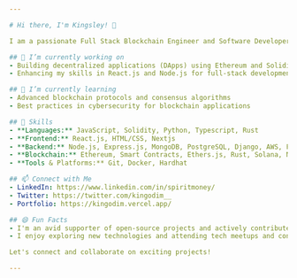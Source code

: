 ```yaml
---

# Hi there, I'm Kingsley! 👋

I am a passionate Full Stack Blockchain Engineer and Software Developer with 4 years of experience. I enjoy working with cutting-edge technologies to build innovative solutions and scalable applications. My primary focus is on blockchain development, smart contracts, and full-stack web development.

## 🔭 I’m currently working on
- Building decentralized applications (DApps) using Ethereum and Solidity
- Enhancing my skills in React.js and Node.js for full-stack development

## 🌱 I’m currently learning
- Advanced blockchain protocols and consensus algorithms
- Best practices in cybersecurity for blockchain applications

## 💼 Skills
- **Languages:** JavaScript, Solidity, Python, Typescript, Rust
- **Frontend:** React.js, HTML/CSS, Nextjs
- **Backend:** Node.js, Express.js, MongoDB, PostgreSQL, Django, AWS, Firebase
- **Blockchain:** Ethereum, Smart Contracts, Ethers.js, Rust, Solana, NEAR Protocol
- **Tools & Platforms:** Git, Docker, Hardhat

## 📫 Connect with Me
- LinkedIn: https://www.linkedin.com/in/spiritmoney/
- Twitter: https://twitter.com/kingodim__
- Portfolio: https://kingodim.vercel.app/

## 😄 Fun Facts
- I'm an avid supporter of open-source projects and actively contribute to the community.
- I enjoy exploring new technologies and attending tech meetups and conferences.

Let's connect and collaborate on exciting projects!

---
```


<!---
spiritmoney/spiritmoney is a ✨ special ✨ repository because its `README.md` (this file) appears on your GitHub profile.
You can click the Preview link to take a look at your changes.
--->
